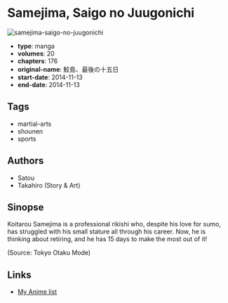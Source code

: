 # Samejima, Saigo no Juugonichi

![samejima-saigo-no-juugonichi](https://cdn.myanimelist.net/images/manga/1/214601.jpg)

-   **type**: manga
-   **volumes**: 20
-   **chapters**: 176
-   **original-name**: 鮫島、最後の十五日
-   **start-date**: 2014-11-13
-   **end-date**: 2014-11-13

## Tags

-   martial-arts
-   shounen
-   sports

## Authors

-   Satou
-   Takahiro (Story & Art)

## Sinopse

Koitarou Samejima is a professional rikishi who, despite his love for sumo, has struggled with his small stature all through his career. Now, he is thinking about retiring, and he has 15 days to make the most out of it!

(Source: Tokyo Otaku Mode)

## Links

-   [My Anime list](https://myanimelist.net/manga/117523/Samejima_Saigo_no_Juugonichi)
